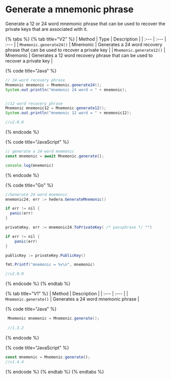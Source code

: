# Generate a mnemonic phrase

Generate a 12 or 24 word mnemonic phrase that can be used to recover the private keys that are associated with it. 

{% tabs %}
{% tab title="V2" %}
| Method | Type | Description |
| :--- | :--- | :--- |
| `Mnemonic.generate24()` | Mnemonic | Generates a 24 word recovery phrase that can be used to recover a private key |
| `Mnemonic.generate12()` | Mnemonic | Generates a 12 word recovery phrase that can be used to recover a private key |

{% code title="Java" %}
```java
// 24-word recovery phrase
Mnemonic mnemonic = Mnemonic.generate24();
System.out.println("mnemonic 24 word = " + mnemonic);


//12 word recovery phrase
Mnemonic mnemonic12 = Mnemonic.generate12();
System.out.println("mnemonic 12 word = " + mnemonic12);

//v2.0.0
```
{% endcode %}

{% code title="JavaScript" %}
```javascript
// generate a 24-word mnemonic
const mnemonic = await Mnemonic.generate();

console.log(mnemonic)
```
{% endcode %}

{% code title="Go" %}
```java
//Generate 24 word mnemonic
mnemonic24, err := hedera.GenerateMnemonic()

if err != nil {
  panic(err)
}

privateKey, err := mnemonic24.ToPrivateKey( /* passphrase */ "")

if err != nil {
	panic(err)
}

publicKey := privateKey.PublicKey()

fmt.Printf("mnemonic = %v\n", mnemonic)

//v2.0.0
```
{% endcode %}
{% endtab %}

{% tab title="V1" %}
| Method | Description |
| :--- | :--- |
| `Mnemonic.generate()` | Generates a 24 word mnemonic phrase |

{% code title="Java" %}
```java
 Mnemonic mnemonic = Mnemonic.generate();
 
 //1.3.2
```
{% endcode %}

{% code title="JavaScript" %}
```javascript
const mnemonic = Mnemonic.generate();
//v1.4.4
```
{% endcode %}
{% endtab %}
{% endtabs %}

## 

